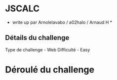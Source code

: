 # JSCALC 
* write up par Arnolelavabo / a02halo / Arnaud H *

## Détails du challenge 
Type de challenge - Web
Difficulté - Easy 

# Déroulé du challenge 
